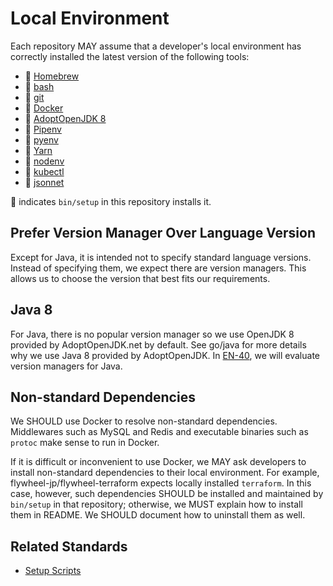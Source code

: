 # Local Environment

Each repository MAY assume that a developer's local environment has correctly
installed the latest version of the following tools:

* :rocket: [Homebrew]
* :rocket: [bash](https://www.gnu.org/software/bash/)
* :rocket: [git](https://git-scm.com/)
* :rocket: [Docker](https://www.docker.com/)
* :rocket: [AdoptOpenJDK 8](https://adoptopenjdk.net/)
* :rocket: [Pipenv](https://pipenv.readthedocs.io/en/latest/)
* :rocket: [pyenv](https://github.com/pyenv/pyenv)
* :rocket: [Yarn](https://yarnpkg.com/)
* :rocket: [nodenv](https://github.com/nodenv/nodenv)
* :rocket: [kubectl](https://kubernetes.io/docs/reference/kubectl/kubectl/)
* :rocket: [jsonnet](https://jsonnet.org/)

:rocket: indicates `bin/setup` in this repository installs it.

## Prefer Version Manager Over Language Version

Except for Java, it is intended not to specify standard language versions. Instead of specifying
them, we expect there are version managers. This allows us to choose the version that best fits
our requirements.

## Java 8

For Java, there is no popular version manager so we use OpenJDK 8 provided by AdoptOpenJDK.net
by default. See go/java for more details why we use Java 8 provided by AdoptOpenJDK.
In [EN-40](https://flywheel-jp.atlassian.net/browse/EN-40), we will evaluate version managers
for Java.

## Non-standard Dependencies

We SHOULD use Docker to resolve non-standard dependencies. Middlewares such as MySQL and Redis
and executable binaries such as `protoc` make sense to run in Docker.

If it is difficult or inconvenient to use Docker, we MAY ask developers to install non-standard
dependencies to their local environment. For example, flywheel-jp/flywheel-terraform expects
locally installed `terraform`. In this case, however, such dependencies SHOULD be installed and maintained by
`bin/setup` in that repository; otherwise, we MUST explain how to install them in README.
We SHOULD document how to uninstall them as well.

## Related Standards

- [Setup Scripts](./setup_scripts.md)

[Homebrew]: https://brew.sh
[Homebrew Bundle]: https://github.com/Homebrew/homebrew-bundle
